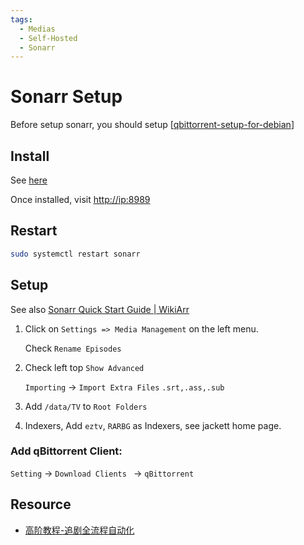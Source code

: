 ```yaml
---
tags:
  - Medias
  - Self-Hosted
  - Sonarr
---
```


# Sonarr Setup

Before setup sonarr, you should setup [[qbittorrent-setup-for-debian]]

## Install

See [here](https://sonarr.tv/#downloads-v3-linux)

Once installed, visit <http://ip:8989>

## Restart

```bash
sudo systemctl restart sonarr
```

## Setup

See also [Sonarr Quick Start Guide | WikiArr](https://wiki.servarr.com/sonarr/quick-start-guide)

1. Click on `Settings => Media Management` on the left menu.

   Check `Rename Episodes`

2. Check left top `Show Advanced`

   `Importing` -> `Import Extra Files` `.srt,.ass,.sub`

3. Add `/data/TV` to `Root Folders`

4. Indexers, Add `eztv`, `RARBG` as Indexers, see jackett home page.

### Add qBittorrent Client:

`Setting` -> `Download Clients ` -> `qBittorrent`

## Resource

- [高阶教程-追剧全流程自动化](https://sleele.com/2020/03/16/高阶教程-追剧全流程自动化/)

[//begin]: # "Autogenerated link references for markdown compatibility"
[qbittorrent-setup-for-debian]: qbittorrent-setup-for-debian.md "qBittorrent setup for Debian"
[//end]: # "Autogenerated link references"
